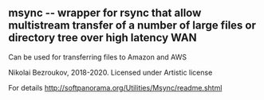 ## msync -- wrapper for rsync that allow multistream transfer of a number of large files or directory tree over high latency WAN

Can be used for transferring files to Amazon and AWS

Nikolai Bezroukov, 2018-2020. Licensed under Artistic license 

For details http://softpanorama.org/Utilities/Msync/readme.shtml
